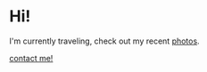 # Hi!

I'm currently traveling, check out my recent [photos](/photos.html).

[contact me!](/contact_me.html)
